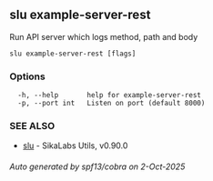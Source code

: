 ## slu example-server-rest

Run API server which logs method, path and body

```
slu example-server-rest [flags]
```

### Options

```
  -h, --help       help for example-server-rest
  -p, --port int   Listen on port (default 8000)
```

### SEE ALSO

* [slu](slu.md)	 - SikaLabs Utils, v0.90.0

###### Auto generated by spf13/cobra on 2-Oct-2025
